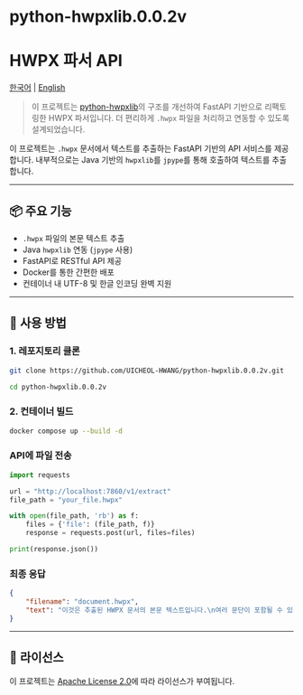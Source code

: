 # python-hwpxlib.0.0.2v

# HWPX 파서 API

[한국어](./README_ko.md) | [English](./README.md)

> 이 프로젝트는 [python-hwpxlib](https://github.com/choijhyeok/python-hwpxlib)의 구조를 개선하여 FastAPI 기반으로 리팩토링한 HWPX 파서입니다. 더 편리하게 `.hwpx` 파일을 처리하고 연동할 수 있도록 설계되었습니다.

이 프로젝트는 `.hwpx` 문서에서 텍스트를 추출하는 FastAPI 기반의 API 서비스를 제공합니다. 내부적으로는 Java 기반의 `hwpxlib`를 `jpype`를 통해 호출하여 텍스트를 추출합니다.

---

## 📦 주요 기능

- `.hwpx` 파일의 본문 텍스트 추출
- Java `hwpxlib` 연동 (`jpype` 사용)
- FastAPI로 RESTful API 제공
- Docker를 통한 간편한 배포
- 컨테이너 내 UTF-8 및 한글 인코딩 완벽 지원

---

## 🚀 사용 방법

### 1. 레포지토리 클론

```bash
git clone https://github.com/UICHEOL-HWANG/python-hwpxlib.0.0.2v.git

cd python-hwpxlib.0.0.2v
```

### 2. 컨테이너 빌드 
```bash
docker compose up --build -d
```

### API에 파일 전송 
```python
import requests

url = "http://localhost:7860/v1/extract"
file_path = "your_file.hwpx"

with open(file_path, 'rb') as f:
    files = {'file': (file_path, f)}
    response = requests.post(url, files=files)

print(response.json())
```

### 최종 응답 

```json
{
    "filename": "document.hwpx",
    "text": "이것은 추출된 HWPX 문서의 본문 텍스트입니다.\n여러 문단이 포함될 수 있습니다.\n표, 리스트, 각주 등도 함께 처리됩니다."
}
```

---

## 📄 라이선스

이 프로젝트는 [Apache License 2.0](https://www.apache.org/licenses/LICENSE-2.0)에 따라 라이선스가 부여됩니다.

